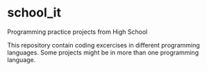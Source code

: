 # school_it
 Programming practice projects from High School

This repository contain coding excercises in different programming languages. Some projects might be in more than one programming language.
